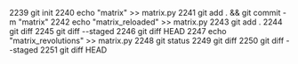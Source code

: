 2239  git init
 2240  echo "matrix" >> matrix.py
 2241  git add . && git commit -m  "matrix" 
 2242  echo "matrix_reloaded" >> matrix.py 
 2243  git add .
 2244  git diff 
 2245  git diff --staged
 2246  git diff HEAD
 2247  echo "matrix_revolutions" >> matrix.py 
 2248  git status
 2249  git diff
 2250  git diff --staged
 2251  git diff HEAD

